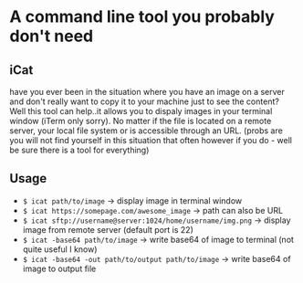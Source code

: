 # A command line tool you probably don't need

## iCat
have you ever been in the situation where you have an image on a server and don't really want to copy it to your machine just to see the content? Well this tool can help..it allows you to dispaly images in your terminal window (iTerm only sorry). No matter if the file is located on a remote server, your local file system or is accessible through an URL. (probs are you will not find yourself in this situation that often however if you do - well be sure there is a tool for everything)

## Usage
- `$ icat path/to/image` -> display image in terminal window<br>
- `$ icat https://somepage.com/awesome_image` -> path can also be URL<br>
- `$ icat sftp://username@server:1024/home/username/img.png` -> display image from remote server (default port is 22)
- `$ icat -base64 path/to/image` -> write base64 of image to terminal (not quite useful I know)
- `$ icat -base64 -out path/to/output path/to/image` -> write base64 of image to output file

<!-- 
## Touch and feel
![](git_resources/icat-demo.gif)
-->
